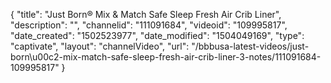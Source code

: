 {
    "title": "Just Born&reg; Mix &amp; Match Safe Sleep Fresh Air Crib Liner",
    "description": "",
    "channelid": "111091684",
    "videoid": "109995817",
    "date_created": "1502523977",
    "date_modified": "1504049169",
    "type": "captivate",
    "layout": "channelVideo",
    "url": "\/bbbusa-latest-videos\/just-born\u00c2-mix-match-safe-sleep-fresh-air-crib-liner-3-notes\/111091684-109995817"
}